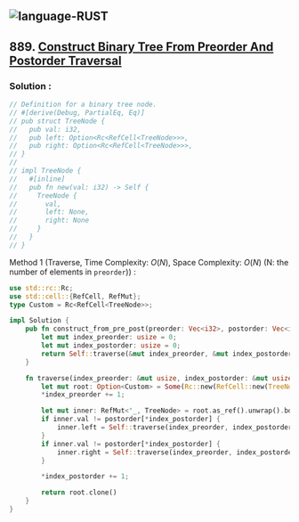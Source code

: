 ![language-RUST](https://img.shields.io/badge/RUST-8d4004?style=for-the-badge&logo=RUST)
---

## 889. [Construct Binary Tree From Preorder And Postorder Traversal](https://leetcode.com/problems/construct-binary-tree-from-preorder-and-postorder-traversal)

### Solution :

```rust
// Definition for a binary tree node.
// #[derive(Debug, PartialEq, Eq)]
// pub struct TreeNode {
//   pub val: i32,
//   pub left: Option<Rc<RefCell<TreeNode>>>,
//   pub right: Option<Rc<RefCell<TreeNode>>>,
// }
//
// impl TreeNode {
//   #[inline]
//   pub fn new(val: i32) -> Self {
//     TreeNode {
//       val,
//       left: None,
//       right: None
//     }
//   }
// }
```

Method 1 (Traverse, Time Complexity: $O(N)$, Space Complexity: $O(N)$ (N: the number of elements in `preorder`)) :
```rust
use std::rc::Rc;
use std::cell::{RefCell, RefMut};
type Custom = Rc<RefCell<TreeNode>>;

impl Solution {
    pub fn construct_from_pre_post(preorder: Vec<i32>, postorder: Vec<i32>) -> Option<Custom> {
        let mut index_preorder: usize = 0;
        let mut index_postorder: usize = 0;
        return Self::traverse(&mut index_preorder, &mut index_postorder, &preorder, &postorder)
    }

    fn traverse(index_preorder: &mut usize, index_postorder: &mut usize, preorder: &Vec<i32>, postorder: &Vec<i32>) -> Option<Custom> {
        let mut root: Option<Custom> = Some(Rc::new(RefCell::new(TreeNode::new(preorder[*index_preorder]))));
        *index_preorder += 1;

        let mut inner: RefMut<'_, TreeNode> = root.as_ref().unwrap().borrow_mut();
        if inner.val != postorder[*index_postorder] {
            inner.left = Self::traverse(index_preorder, index_postorder, preorder, postorder);
        }
        if inner.val != postorder[*index_postorder] {
            inner.right = Self::traverse(index_preorder, index_postorder, preorder, postorder);
        }

        *index_postorder += 1;

        return root.clone()
    }
}
```
